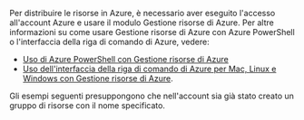 
Per distribuire le risorse in Azure, è necessario aver eseguito l'accesso all'account Azure e usare il modulo Gestione risorse di Azure. Per altre informazioni su come usare Gestione risorse di Azure con Azure PowerShell o l'interfaccia della riga di comando di Azure, vedere:

- [Uso di Azure PowerShell con Gestione risorse di Azure](../articles/powershell-azure-resource-manager.md)
- [Uso dell'interfaccia della riga di comando di Azure per Mac, Linux e Windows con Gestione risorse di Azure](../articles/xplat-cli-azure-resource-manager.md).

Gli esempi seguenti presuppongono che nell'account sia già stato creato un gruppo di risorse con il nome specificato.

<!---HONumber=AcomDC_0204_2016-->